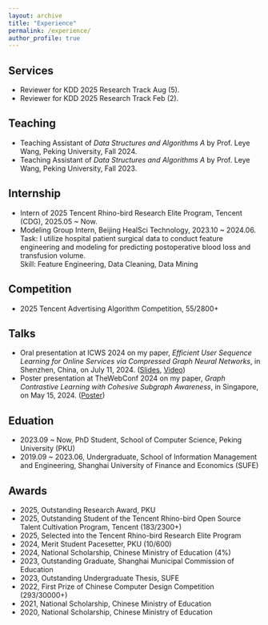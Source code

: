 ```yaml
---
layout: archive
title: "Experience"
permalink: /experience/
author_profile: true
---
```


## Services

* Reviewer for KDD 2025 Research Track Aug (5).
* Reviewer for KDD 2025 Research Track Feb (2).

## Teaching

* Teaching Assistant of *Data Structures and Algorithms A* by Prof. Leye Wang, Peking University, Fall 2024.
* Teaching Assistant of *Data Structures and Algorithms A* by Prof. Leye Wang, Peking University, Fall 2023.

## Internship

* Intern of 2025 Tencent Rhino-bird Research Elite Program, Tencent (CDG), 2025.05 ~ Now.
* Modeling Group Intern, Beijing HealSci Technology, 2023.10 ~ 2024.06. <br/>
Task: I utilize hospital patient surgical data to conduct feature engineering and modeling for predicting postoperative blood loss and transfusion volume. <br/>
Skill: Feature Engineering, Data Cleaning, Data Mining

## Competition
* 2025 Tencent Advertising Algorithm Competition, 55/2800+

## Talks

* Oral presentation at ICWS 2024 on my paper, *Efficient User Sequence Learning for Online Services via Compressed Graph Neural Networks*, in Shenzhen, China, on July 11, 2024. (<a href="https://wuyucheng2002.github.io/files/ICWS_ECSeq.pdf" target="_blank">Slides</a>, <a href="https://www.bilibili.com/video/BV1vpateCEzc" target="_blank">Video</a>)
* Poster presentation at TheWebConf 2024 on my paper, *Graph Contrastive Learning with Cohesive Subgraph Awareness*, in Singapore, on May 15, 2024. (<a href="https://wuyucheng2002.github.io/files/Yucheng_Wu_rfp0950.pdf" target="_blank">Poster</a>)

## Eduation

* 2023.09 ~ Now, PhD Student, School of Computer Science, Peking University (PKU)
* 2019.09 ~ 2023.06, Undergraduate, School of Information Management and Engineering, Shanghai University of Finance and Economics (SUFE)


## Awards

* 2025, Outstanding Research Award, PKU
* 2025, Outstanding Student of the Tencent Rhino-bird Open Source Talent Cultivation Program, Tencent (183/2300+)
* 2025, Selected into the Tencent Rhino-bird Research Elite Program
* 2024, Merit Student Pacesetter, PKU (10/600)
* 2024, National Scholarship, Chinese Ministry of Education (4%)
* 2023, Outstanding Graduate, Shanghai Municipal Commission of Education
* 2023, Outstanding Undergraduate Thesis, SUFE
* 2022, First Prize of Chinese Computer Design Competition (293/30000+)
* 2021, National Scholarship, Chinese Ministry of Education
* 2020, National Scholarship, Chinese Ministry of Education

